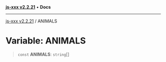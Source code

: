 [**js-xxx v2.2.21**](../README.md) • **Docs**

***

[js-xxx v2.2.21](../README.md) / ANIMALS

# Variable: ANIMALS

> `const` **ANIMALS**: `string`[]
